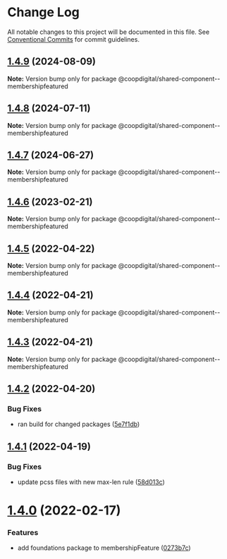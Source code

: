 # Change Log

All notable changes to this project will be documented in this file.
See [Conventional Commits](https://conventionalcommits.org) for commit guidelines.

## [1.4.9](https://github.com/coopdigital/coop-frontend/compare/@coopdigital/shared-component--membershipfeatured@1.4.8...@coopdigital/shared-component--membershipfeatured@1.4.9) (2024-08-09)

**Note:** Version bump only for package @coopdigital/shared-component--membershipfeatured





## [1.4.8](https://github.com/coopdigital/coop-frontend/compare/@coopdigital/shared-component--membershipfeatured@1.4.7...@coopdigital/shared-component--membershipfeatured@1.4.8) (2024-07-11)

**Note:** Version bump only for package @coopdigital/shared-component--membershipfeatured





## [1.4.7](https://github.com/coopdigital/coop-frontend/compare/@coopdigital/shared-component--membershipfeatured@1.4.6...@coopdigital/shared-component--membershipfeatured@1.4.7) (2024-06-27)

**Note:** Version bump only for package @coopdigital/shared-component--membershipfeatured





## [1.4.6](https://github.com/coopdigital/coop-frontend/compare/@coopdigital/shared-component--membershipfeatured@1.4.5...@coopdigital/shared-component--membershipfeatured@1.4.6) (2023-02-21)

**Note:** Version bump only for package @coopdigital/shared-component--membershipfeatured





## [1.4.5](https://github.com/coopdigital/coop-frontend/compare/@coopdigital/shared-component--membershipfeatured@1.4.4...@coopdigital/shared-component--membershipfeatured@1.4.5) (2022-04-22)

**Note:** Version bump only for package @coopdigital/shared-component--membershipfeatured





## [1.4.4](https://github.com/coopdigital/coop-frontend/compare/@coopdigital/shared-component--membershipfeatured@1.4.3...@coopdigital/shared-component--membershipfeatured@1.4.4) (2022-04-21)

**Note:** Version bump only for package @coopdigital/shared-component--membershipfeatured





## [1.4.3](https://github.com/coopdigital/coop-frontend/compare/@coopdigital/shared-component--membershipfeatured@1.4.2...@coopdigital/shared-component--membershipfeatured@1.4.3) (2022-04-21)

**Note:** Version bump only for package @coopdigital/shared-component--membershipfeatured





## [1.4.2](https://github.com/coopdigital/coop-frontend/compare/@coopdigital/shared-component--membershipfeatured@1.4.1...@coopdigital/shared-component--membershipfeatured@1.4.2) (2022-04-20)


### Bug Fixes

* ran build for changed packages ([5e7f1db](https://github.com/coopdigital/coop-frontend/commit/5e7f1dbdf38ca13b8233b81f72d3725b8a47d834))





## [1.4.1](https://github.com/coopdigital/coop-frontend/compare/@coopdigital/shared-component--membershipfeatured@1.4.0...@coopdigital/shared-component--membershipfeatured@1.4.1) (2022-04-19)


### Bug Fixes

* update pcss files with new max-len rule ([58d013c](https://github.com/coopdigital/coop-frontend/commit/58d013c58111ff07521b792b0538bca2690efc74))





# [1.4.0](https://github.com/coopdigital/coop-frontend/compare/@coopdigital/shared-component--membershipfeatured@1.3.8...@coopdigital/shared-component--membershipfeatured@1.4.0) (2022-02-17)


### Features

* add foundations package to membershipFeature ([0273b7c](https://github.com/coopdigital/coop-frontend/commit/0273b7cd00cdcd4b36bc6f8aac5ffacee9944d91))

